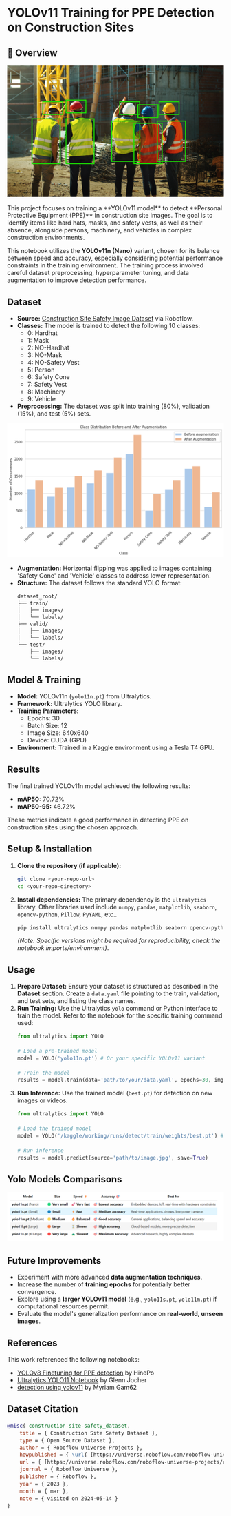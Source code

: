 # YOLOv11 Training for PPE Detection on Construction Sites

## 📌 Overview

<div align="center">
   
![PPE Detection](https://github.com/ugyenn-tsheringg/Training-YOLOv11n-to-detect-PPE/blob/main/assests/PPE%20Labels.png)
</div>
This project focuses on training a **YOLOv11 model** to detect **Personal Protective Equipment (PPE)** in construction site images. The goal is to identify items like hard hats, masks, and safety vests, as well as their absence, alongside persons, machinery, and vehicles in complex construction environments.

This notebook utilizes the **YOLOv11n (Nano)** variant, chosen for its balance between speed and accuracy, especially considering potential performance constraints in the training environment. The training process involved careful dataset preprocessing, hyperparameter tuning, and data augmentation to improve detection performance.

## Dataset

* **Source:** [Construction Site Safety Image Dataset](https://www.kaggle.com/datasets/snehilsanyal/construction-site-safety-image-dataset-roboflow) via Roboflow.
* **Classes:** The model is trained to detect the following 10 classes:
    * 0: Hardhat
    * 1: Mask
    * 2: NO-Hardhat
    * 3: NO-Mask
    * 4: NO-Safety Vest
    * 5: Person
    * 6: Safety Cone
    * 7: Safety Vest
    * 8: Machinery
    * 9: Vehicle
* **Preprocessing:** The dataset was split into training (80%), validation (15%), and test (5%) sets.

![Processing](https://github.com/ugyenn-tsheringg/Training-YOLOv11n-to-detect-PPE/blob/main/results/__results___41_1.png?raw=true)

* **Augmentation:** Horizontal flipping was applied to images containing 'Safety Cone' and 'Vehicle' classes to address lower representation.
* **Structure:** The dataset follows the standard YOLO format:
    ```
    dataset_root/
    ├── train/
    │   ├── images/
    │   └── labels/
    ├── valid/
    │   ├── images/
    │   └── labels/
    └── test/
        ├── images/
        └── labels/
    ```
    
## Model & Training

* **Model:** YOLOv11n (`yolo11n.pt`) from Ultralytics.
* **Framework:** Ultralytics YOLO library.
* **Training Parameters:**
    * Epochs: 30
    * Batch Size: 12
    * Image Size: 640x640
    * Device: CUDA (GPU)
* **Environment:** Trained in a Kaggle environment using a Tesla T4 GPU.

## Results

The final trained YOLOv11n model achieved the following results:
* **mAP50:** 70.72%
* **mAP50-95:** 46.72%

These metrics indicate a good performance in detecting PPE on construction sites using the chosen approach.

## Setup & Installation

1.  **Clone the repository (if applicable):**
    ```bash
    git clone <your-repo-url>
    cd <your-repo-directory>
    ```
2.  **Install dependencies:** The primary dependency is the `ultralytics` library. Other libraries used include `numpy`, `pandas`, `matplotlib`, `seaborn`, `opencv-python`, `Pillow`, `PyYAML`, etc..
    ```bash
    pip install ultralytics numpy pandas matplotlib seaborn opencv-python Pillow PyYAML torch torchvision
    ```
    *(Note: Specific versions might be required for reproducibility, check the notebook imports/environment)*.

## Usage

1.  **Prepare Dataset:** Ensure your dataset is structured as described in the **Dataset** section. Create a `data.yaml` file pointing to the train, validation, and test sets, and listing the class names.
2.  **Run Training:** Use the Ultralytics `yolo` command or Python interface to train the model. Refer to the notebook for the specific training command used:
    ```python
    from ultralytics import YOLO

    # Load a pre-trained model
    model = YOLO('yolo11n.pt') # Or your specific YOLOv11 variant

    # Train the model
    results = model.train(data='path/to/your/data.yaml', epochs=30, imgsz=640, batch=12, ...) # Add other parameters from CFG
    ```
3.  **Run Inference:** Use the trained model (`best.pt`) for detection on new images or videos.
    ```python
    from ultralytics import YOLO

    # Load the trained model
    model = YOLO('/kaggle/working/runs/detect/train/weights/best.pt') # Path to your trained weights

    # Run inference
    results = model.predict(source='path/to/image.jpg', save=True)
    ```

## Yolo Models Comparisons
![Comparison Image](https://github.com/ugyenn-tsheringg/Training-YOLOv11n-to-detect-PPE/blob/main/results/Comparison.png?raw=true)

## Future Improvements

* Experiment with more advanced **data augmentation techniques**.
* Increase the number of **training epochs** for potentially better convergence.
* Explore using a **larger YOLOv11 model** (e.g., `yolo11s.pt`, `yolo11m.pt`) if computational resources permit.
* Evaluate the model's generalization performance on **real-world, unseen images**.

## References

This work referenced the following notebooks:
* [YOLOv8 Finetuning for PPE detection](https://www.kaggle.com/code/hinepo/yolov8-finetuning-for-ppe-detection) by HinePo
* [Ultralytics YOLO11 Notebook](https://www.kaggle.com/code/glennjocherultralytics/ultralytics-yolo11-notebook?scriptVersionId=214635944) by Glenn Jocher
* [detection using yolov11](https://www.kaggle.com/code/myriamgam62/detection-using-yolov11) by Myriam Gam62

## Dataset Citation

```bibtex
@misc{ construction-site-safety_dataset,
    title = { Construction Site Safety Dataset },
    type = { Open Source Dataset },
    author = { Roboflow Universe Projects },
    howpublished = { \url{ [https://universe.roboflow.com/roboflow-universe-projects/construction-site-safety](https://universe.roboflow.com/roboflow-universe-projects/construction-site-safety) } },
    url = { [https://universe.roboflow.com/roboflow-universe-projects/construction-site-safety](https://universe.roboflow.com/roboflow-universe-projects/construction-site-safety) },
    journal = { Roboflow Universe },
    publisher = { Roboflow },
    year = { 2023 },
    month = { mar },
    note = { visited on 2024-05-14 }
}
